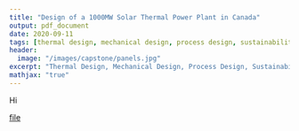 ```yaml
---
title: "Design of a 1000MW Solar Thermal Power Plant in Canada"
output: pdf_document
date: 2020-09-11
tags: [thermal design, mechanical design, process design, sustainability]
header:
  image: "/images/capstone/panels.jpg"
excerpt: "Thermal Design, Mechanical Design, Process Design, Sustainability"
mathjax: "true"
---
```


Hi

[file](https://github.com/michaelspanidis/michaelspanidis.github.io/blob/master/projectdocs/Sunwell%20Solar%20Power%20Facility%20Design%20of%20a%201000%20MW%20Concentrating%20Solar%20Power%20Plant.pdf)
